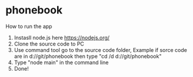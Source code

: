 # phonebook
How to run the app <br/>
1. Instasll node.js here https://nodejs.org/ <br/>
2. Clone the source code to PC <br/>
3. Use command tool go to the source code folder, Example if sorce code are in d://git/phonebook then type "cd /d d://git/phonebook"  <br/>
4. Type "node main" in the command line <br/>
5. Done!  <br/>
